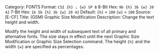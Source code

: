 Category: FONTS
Format: `CSI {h} ; {w} SP B`
8-Bit Hex: `9b {h} 3b {w} 20 42`
7-Bit Hex: `1b 5b {h} 3b {w} 20 42`
Default: `{h}` = `100`
    `{w}` = `100`
Source: [E-CF]
Title: (GSM) Graphic Size Modification
Description: Change the text height and width.

Modify the height and width of subsequent text of all primary and alternative fonts. The size stays in effect until the next Graphic Size Modification or Graphic Size Selection command. The height `{h}` and the width `{w}` are specified as percentages.
